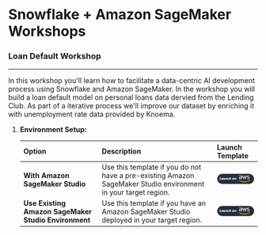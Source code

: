 # Snowflake + Amazon SageMaker Workshops

### Loan Default Workshop
----

In this workshop you'll learn how to facilitate a data-centric AI development process using Snowflake and Amazon SageMaker. In the workshop you will build a loan default model on personal loans data dervied from the Lending Club. As part of a iterative process we'll improve our dataset by enriching it with unemployment rate data provided by Knoema.

1. **Environment Setup:**

    | Option | Description | Launch Template |
    |--------|-------------|-----------------|
    | **With Amazon SageMaker Studio** | Use this template if you do not have a pre-existing Amazon SageMaker Studio environment in your target region. | <a href="https://console.aws.amazon.com/cloudformation/home?region=region#/stacks/new?stackName=snowflake-sagemaker-credit-risk-workshop&templateURL=https://snowflake-corp-se-workshop.s3.us-west-1.amazonaws.com/VHOL_Snowflake_Data_Wrangler/V2/cft/workshop-setup-w-studio.yml">![With Amazon SageMaker Studio](/images/deploy-to-aws.png)</a> |
    | **Use Existing Amazon SageMaker Studio Environment** | Use this template if you have an Amazon SageMaker Studio deployed in your target region. | <a href="https://console.aws.amazon.com/cloudformation/home?region=region#/stacks/new?stackName=snowflake-sagemaker-credit-risk-workshop&templateURL=https://snowflake-corp-se-workshop.s3.us-west-1.amazonaws.com/VHOL_Snowflake_Data_Wrangler/V2/cft/workshop-setup-no-studio.yml">![Existing SageMaker Studio Environment](/images/deploy-to-aws.png)</a> |
